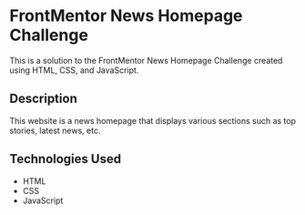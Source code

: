 # FrontMentor News Homepage Challenge

This is a solution to the FrontMentor News Homepage Challenge created using HTML, CSS, and JavaScript.

## Description

This website is a news homepage that displays various sections such as top stories, latest news, etc.

## Technologies Used

- HTML
- CSS
- JavaScript
